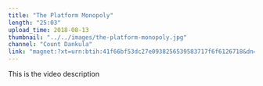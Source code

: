 ```yaml
---
title: "The Platform Monopoly"
length: "25:03"
upload_time: 2018-08-13
thumbnail: "../../images/the-platform-monopoly.jpg"
channel: "Count Dankula"
link: "magnet:?xt=urn:btih:41f66bf53dc27e0938256539583717f6f6126718&dn=GGEsN1v9cZA.mp4&tr=udp://explodie.org:6969&tr=udp://tracker.coppersurfer.tk:6969&tr=udp://tracker.empire-js.us:1337&tr=udp://tracker.leechers-paradise.org:6969&tr=udp://tracker.opentrackr.org:1337&tr=wss://tracker.openwebtorrent.com&as=https://seed12.bitchute.com/8qLW0y3mEDmF/GGEsN1v9cZA.mp4&as=https://seed13.bitchute.com/8qLW0y3mEDmF/GGEsN1v9cZA.mp4&as=https://seed14.bitchute.com/8qLW0y3mEDmF/GGEsN1v9cZA.mp4&as=https://seed15.bitchute.com/8qLW0y3mEDmF/GGEsN1v9cZA.mp4&xs=https://www.bitchute.com/torrent/8qLW0y3mEDmF/GGEsN1v9cZA.webtorrent"
---
```

This is the video description
